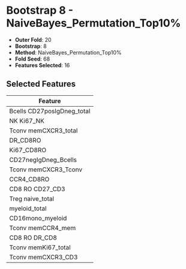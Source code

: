 # Bootstrap 8 - NaiveBayes_Permutation_Top10%

- **Outer Fold**: 20
- **Bootstrap**: 8
- **Method**: NaiveBayes_Permutation_Top10%
- **Fold Seed**: 68
- **Features Selected**: 16

## Selected Features

| Feature |
|---------|
| Bcells CD27posIgDneg_total |
| NK Ki67_NK |
| Tconv memCXCR3_total |
| DR_CD8RO |
| Ki67_CD8RO |
| CD27negIgDneg_Bcells |
| Tconv memCXCR3_Tconv |
| CCR4_CD8RO |
| CD8 RO CD27_CD3 |
| Treg naive_total |
| myeloid_total |
| CD16mono_myeloid |
| Tconv memCCR4_mem |
| CD8 RO DR_CD8 |
| Tconv memKi67_total |
| Tconv memCXCR3_CD3 |
